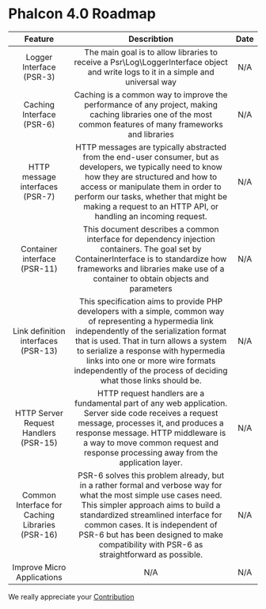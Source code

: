 # Phalcon 4.0 Roadmap 
| Feature  | Describtion  | Date  |
| :------------: | :------------: | :------------: |
| Logger  Interface (PSR-3)  | The main goal is to allow libraries to receive a Psr\Log\LoggerInterface object and write logs to it in a simple and universal way  | N/A  |
|Caching Interface (PSR-6) | Caching is a common way to improve the performance of any project, making caching libraries one of the most common features of many frameworks and libraries  | N/A  |
| HTTP message interfaces (PSR-7)  | HTTP messages are typically abstracted from the end-user consumer, but as developers, we typically need to know how they are structured and how to access or manipulate them in order to perform our tasks, whether that might be making a request to an HTTP API, or handling an incoming request.  | N/A  |
| Container interface (PSR-11)  | This document describes a common interface for dependency injection containers. The goal set by ContainerInterface is to standardize how frameworks and libraries make use of a container to obtain objects and parameters  | N/A  |
| Link definition interfaces (PSR-13)  | This specification aims to provide PHP developers with a simple, common way of representing a hypermedia link independently of the serialization format that is used. That in turn allows a system to serialize a response with hypermedia links into one or more wire formats independently of the process of deciding what those links should be.  | N/A  |
| HTTP Server Request Handlers (PSR-15)  | HTTP request handlers are a fundamental part of any web application. Server side code receives a request message, processes it, and produces a response message. HTTP middleware is a way to move common request and response processing away from the application layer.  | N/A  |
| Common Interface for Caching Libraries (PSR-16)  | PSR-6 solves this problem already, but in a rather formal and verbose way for what the most simple use cases need. This simpler approach aims to build a standardized streamlined interface for common cases. It is independent of PSR-6 but has been designed to make compatibility with PSR-6 as straightforward as possible.  | N/A  |
| Improve Micro Applications | N/A | N/A |

We really appreciate your [Contribution](https://github.com/phalcon/cphalcon/blob/4.0.x/CONTRIBUTING.md "Contribution")
